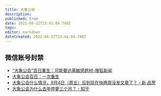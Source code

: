 ```yaml
---
title: 大象公会
description: 
published: true
date: 2021-06-22T23:41:04.740Z
tags: 
editor: markdown
dateCreated: 2021-06-22T23:41:04.740Z
---
```


## 微信账号封禁

+ [“大象公会”百日重生：可能要远离敏感题材-搜狐新闻](https://web.archive.org/web/20210602225352/http://news.sohu.com/20140322/n397041831.shtml)
+ [大象公会百日：一次重生](https://web.archive.org/web/20210622072515/https://www.douban.com/note/345107421/)
+ [大象公会什么情况，9月4日（周五）后到现在快两周没发文章了？ - 新·品葱](https://web.archive.org/web/20210622072217/https://pincong.rocks/question/31097)
+ [大象公会为什么去年停更三个月？ - 知乎](https://web.archive.org/web/20210622051820/https://www.zhihu.com/question/440575137)
